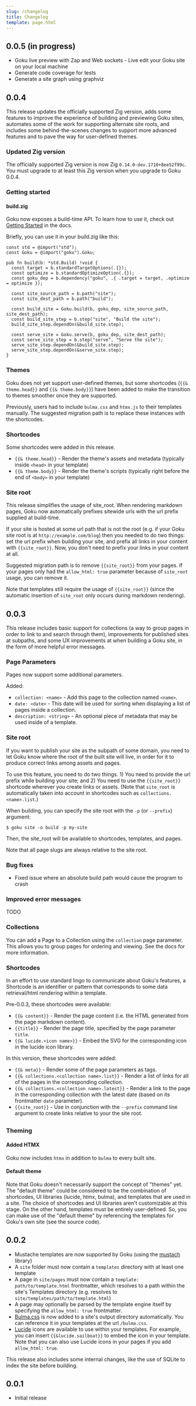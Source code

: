 ```yaml
---
slug: /changelog
title: Changelog
template: page.html
---
```


## 0.0.5 (in progress)

- Goku live preview with Zap and Web sockets - Live edit your Goku site on your local machine
- Generate code coverage for tests
- Generate a site graph using graphviz

## 0.0.4

This release updates the officially supported Zig version, adds some features to improve the experience of building and previewing Goku sites, automates some of the work for supporting alternate site roots, and includes some behind-the-scenes changes to support more advanced features and to pave the way for user-defined themes.

### Updated Zig version

The officially supported Zig version is now Zig `0.14.0-dev.1710+8ee52f99c`. You must upgrade to at least this Zig version when you upgrade to Goku 0.0.4.

### Getting started

#### build.zig

Goku now exposes a build-time API. To learn how to use it, check out [Getting Started](/getting-started) in the docs.

Briefly, you can use it in your build.zig like this:

```
const std = @import("std");
const Goku = @import("goku").Goku;

pub fn build(b: *std.Build) !void {
  const target = b.standardTargetOptions(.{});
  const optimize = b.standardOptimizeOption(.{});
  const goku_dep = b.dependency("goku", .{ .target = target, .optimize = optimize });
  
  const site_source_path = b.path("site");
  const site_dest_path = b.path("build");
  
  const build_site = Goku.build(b, goku_dep, site_source_path, site_dest_path);
  const build_site_step = b.step("site", "Build the site");
  build_site_step.dependOn(&build_site.step);
  
  const serve_site = Goku.serve(b, goku_dep, site_dest_path);
  const serve_site_step = b.step("serve", "Serve the site");
  serve_site_step.dependOn(&build_site.step);
  serve_site_step.dependOn(&serve_site.step);
}
```

### Themes

Goku does not yet support user-defined themes, but some shortcodes (`{{& theme.head}}` and `{{& theme.body}}`) have been added to make the transition to themes smoother once they are supported.

Previously, users had to include `bulma.css` and `htmx.js` to their templates manually. The suggested migration path is to replace these instances with the shortcodes.

### Shortcodes

Some shortcodes were added in this release.

- `{{& theme.head}}` - Render the theme's assets and metadata (typically inside `<head>` in your template)
- `{{& theme.body}}` - Render the theme's scripts (typically right before the end of `<body>` in your template)

### Site root

This release simplifies the usage of site_root. When rendering markdown pages, Goku now automatically prefixes sitewide urls with the url prefix supplied at build-time.

If your site is hosted at some url path that is not the root (e.g. if your Goku site root is at `http://example.com/blog`) then you needed to do two things: set the url prefix when building your site, and prefix all links in your content with `{{site_root}}`. Now, you don't need to prefix your links in your content at all.

Suggested migration path is to remove `{{site_root}}` from your pages. If your pages only had the `allow_html: true` parameter because of `site_root` usage, you can remove it.

Note that templates still require the usage of `{{site_root}}` (since the automatic insertion of `site_root` only occurs during markdown rendering).

## 0.0.3

This release includes basic support for collections (a way to group pages in order to link to and search through them), improvements for published sites at subpaths, and some UX improvements at when building a Goku site, in the form of more helpful error messages.

### Page Parameters

Pages now support some additional parameters.

Added:

- `collection: <name>` - Add this page to the collection named `<name>`.
- `date: <date>` - This date will be used for sorting when displaying a list of pages inside a collection.
- `description: <string>` - An optional piece of metadata that may be used inside of a template.

### Site root

If you want to publish your site as the subpath of some domain, you need to let Goku know where the root of the built site will live, in order for it to produce correct links among assets and pages.

To use this feature, you need to do two things. 1) You need to provide the url prefix while building your site; and 2) You need to use the `{{site_root}}` shortcode wherever you create links or assets. (Note that `site_root` is automatically taken into account in shortcodes such as `collections.<name>.list`.)

When building, you can specify the site root with the `-p` (or `--prefix`) argument:

```shell-session
$ goku site -o build -p my-site
```

Then, the site_root will be available to shortcodes, templates, and pages.

Note that all page slugs are always relative to the site root.


### Bug fixes

- Fixed issue where an absolute build path would cause the program to crash

### Improved error messages

TODO

### Collections

You can add a Page to a Collection using the `collection` page parameter. This allows you to group pages for ordering and viewing. See the docs for more information.

### Shortcodes

In an effort to use standard lingo to communicate about Goku's features, a Shortcode is an identifier or pattern that corresponds to some data retrieval/html rendering within a template.

Pre-0.0.3, these shortcodes were available:

- `{{& content}}` - Render the page content (i.e. the HTML generated from the page markdown content).
- `{{title}}` - Render the page title, specified by the page parameter `title`.
- `{{& lucide.<icon name>}}` - Embed the SVG for the corresponding icon in the lucide icon library.

In this version, these shortcodes were added:

- `{{& meta}}` - Render some of the page parameters as tags.
- `{{& collections.<collection name>.list}}` - Render a list of links for all of the pages in the corresponding collection.
-  `{{& collections.<collection name>.latest}}` - Render a link to the page in the corresponding collection with the latest date (based on its frontmatter `date` parameter).
- `{{site_root}}` - Use in conjunction with the `--prefix` command line argument to create links relative to your the site root.

##

### Theming

#### Added HTMX

Goku now includes `htmx` in addition to `bulma` to every built site.

#### Default theme

Note that Goku doesn't necessarily support the concept of "themes" yet. The "default theme" could be considered to be the combination of shortcodes, UI libraries (lucide, htmx, bulma), and templates that are used in a site. The choice of shortcodes and UI libraries aren't customizable at this stage. On the other hand, templates must be entirely user-defined. So, you can make use of the "default theme" by referencing the templates for Goku's own site (see the source code).


## 0.0.2

- Mustache templates are now supported by Goku (using the [mustach](https://github.com/RekGRpth/mustach) library)
- A `site` folder must now contain a `templates` directory with at least one template
- A page in `site/pages` must now contain a `template: path/to/template.html` frontmatter, which resolves to a path within the site's Templates directory (e.g. resolves to `site/templates/path/to/template.html`)
- A page may optionally be parsed by the template engine itself by specifying the `allow_html: true` frontmatter.
- [Bulma.css](https://bulma.io/) is now added to a site's output directory automatically. You can reference it in your templates at the url `/bulma.css`.
- [Lucide](https://lucide.dev/) icons are available to use within your templates. For example, you can insert `{{&lucide.sailboat}}` to embed the icon in your template. Note that you can also use Lucide icons in your pages if you add `allow_html: true`.

This release also includes some internal changes, like the use of SQLite to index the site before building.

## 0.0.1

- Initial release
